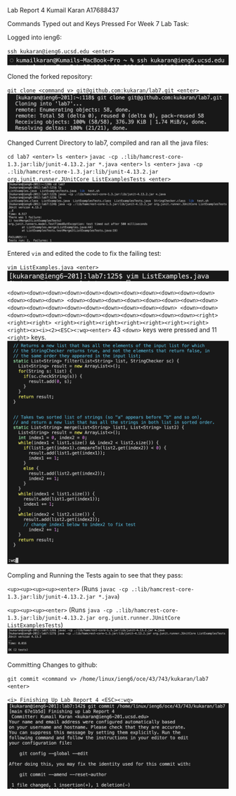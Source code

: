 Lab Report 4 
Kumail Karan 
A17688437

Commands Typed out and Keys Pressed For Week 7 Lab Task:

Logged into ieng6:

`ssh kukaran@ieng6.ucsd.edu <enter>`
![Image](logintoieng6.png)

Cloned the forked repository:

`git clone <command v> git@github.com:kukaran/lab7.git <enter>`
![Image](clonedforkedrepositories.png)

Changed Current Directory to lab7, compiled and ran all the java files:

`cd lab7 <enter>`
`ls <enter>`
`javac -cp .:lib/hamcrest-core-1.3.jar:lib/junit-4.13.2.jar *.java <enter>`
`ls <enter>`
`java -cp .:lib/hamcrest-core-1.3.jar:lib/junit-4.13.2.jar org.junit.runner.JUnitCore ListExamplesTests <enter>`
![Image](changeddirectorocmpiledandranalljavatest.png)

Entered `vim` and edited the code to fix the failing test:

`vim ListExamples.java <enter>`
![Image](vimListExamples.png)

`<down><down><down><down><down><down><down><down><down><down><down><down><down><down>
<down><down><down><down><down><down><down><down><down><down><down><down><down><down><down><down><down>
<down><down><down><down><down><down><down><down><down><down><down><down><right><right><right>
<right><right><right><right><right><right><right><right><x><i><2><ESC><:wq><enter>` 
43 `<down>` keys were pressed and 11 `<right>` keys.
![Image](editingcodeListExamples.png)

Compling and Running the Tests again to see that they pass:

`<up><up><up><up><enter>` (Runs `javac -cp .:lib/hamcrest-core-1.3.jar:lib/junit-4.13.2.jar *.java`)

`<up><up><up><enter>` (Runs `java -cp .:lib/hamcrest-core-1.3.jar:lib/junit-4.13.2.jar org.junit.runner.JUnitCore ListExamplesTests`)
![Image](thetestsnowpass.png)

Committing Changes to github:

`git commit <command v> /home/linux/ieng6/oce/43/743/kukaran/lab7 <enter>`

`<i> Finishing Up Lab Report 4 <ESC><:wq>`
![Image](commitingchangestogithub.png)




